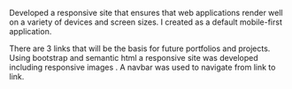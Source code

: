 Developed a responsive site that ensures that web applications render well on a variety of devices and screen sizes.  I created as a default mobile-first application. 

There are 3 links that will be the basis for future portfolios and projects.  Using bootstrap and semantic html a responsive site was developed including responsive images .  A navbar was used to navigate from link to link.






